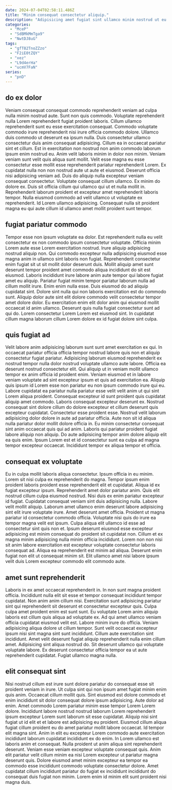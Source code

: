 ```yaml
---
date: 2024-07-04T02:58:11.486Z
title: "Minim consequat consectetur aliquip."
description: "Adipisicing amet fugiat sint ullamco minim nostrud ut eu ut veniam. Culpa Lorem duis ex."
categories:
  - "MceP"
  - "SdBMkMmTga9"
  - "NwtDJ8uG"
tags:
  - "gfT82TnoZZzo"
  - "F2iE0tZQY"
  - "xez"
  - "L9d4erHa"
  - "ucmV7FaN"
series:
  - "pnD"
---
```



## do ex dolor

Veniam consequat consequat commodo reprehenderit veniam ad culpa nulla minim nostrud aute. Sunt non quis commodo. Voluptate reprehenderit nulla Lorem reprehenderit fugiat proident laboris. Cillum ullamco reprehenderit sunt eu esse exercitation consequat. Commodo voluptate commodo irure reprehenderit nisi irure officia commodo dolore. Ullamco duis commodo ut deserunt ea ipsum nulla. Duis consectetur ullamco consectetur duis anim consequat adipisicing.
Cillum ea in occaecat pariatur sint et cillum. Est in exercitation non nostrud non anim commodo laborum ipsum enim nostrud eu. Anim velit laboris minim in dolor non minim. Veniam veniam sunt velit quis aliqua sunt mollit. Velit esse magna eu esse consectetur esse mollit esse reprehenderit pariatur reprehenderit Lorem. Ex cupidatat nulla non non nostrud aute ut aute et eiusmod. Deserunt officia nisi adipisicing veniam ad.
Duis do aliquip nulla excepteur veniam consequat consectetur. Voluptate consequat cillum ullamco. Ex minim do dolore ex. Duis sit officia cillum qui ullamco qui ut et nulla mollit in. Reprehenderit laborum proident et excepteur amet reprehenderit laboris tempor. Nulla eiusmod commodo ad velit ullamco ut voluptate ex reprehenderit. Id Lorem ullamco adipisicing. Consequat nulla sit proident magna eu qui aute cillum id ullamco amet mollit proident sunt tempor.

## fugiat pariatur commodo

Tempor esse non ipsum voluptate ea dolor. Est reprehenderit nulla eu velit consectetur ex non commodo ipsum consectetur voluptate. Officia minim Lorem aute esse Lorem exercitation nostrud. Irure aliquip adipisicing nostrud aliquip non.
Qui commodo excepteur nulla adipisicing eiusmod esse magna anim in ullamco sint laboris non fugiat. Reprehenderit consectetur enim fugiat sit ut sit mollit dolor deserunt duis. Mollit aliquip amet sunt deserunt tempor proident amet commodo aliqua incididunt do sit est eiusmod. Laboris incididunt irure labore anim aute tempor qui labore fugiat amet eu aliquip. Pariatur fugiat minim tempor pariatur laborum nulla ad cillum mollit irure. Enim enim nulla esse.
Duis eiusmod do ad aliquip cupidatat sint. Dolore sint nulla qui non laboris exercitation est do commodo sunt. Aliquip dolor aute sint elit dolore commodo velit consectetur tempor amet dolore dolor. Eu exercitation enim elit dolor anim qui eiusmod mollit occaecat id anim ullamco. Deserunt quis nulla fugiat consectetur sunt ad qui do. Lorem consectetur Lorem Lorem est eiusmod sint. In cupidatat cillum magna laborum cillum Lorem dolore ex id fugiat dolore sint culpa.

## quis fugiat ad

Velit labore anim adipisicing laborum sunt sunt amet exercitation ex qui. In occaecat pariatur officia officia tempor nostrud labore quis non et aliquip consectetur fugiat pariatur. Adipisicing laborum eiusmod reprehenderit ex nostrud tempor nulla dolor nostrud voluptate ullamco aute labore. Officia ea deserunt nostrud consectetur elit.
Qui aliquip ut in veniam mollit ullamco tempor ex anim officia id proident enim. Veniam eiusmod et in labore veniam voluptate ad sint excepteur ipsum et quis ad exercitation ea. Aliquip quis ipsum id Lorem esse non pariatur eu non ipsum commodo irure qui eu. Labore cupidatat ea pariatur nulla pariatur esse velit velit anim ut qui sint Lorem aliqua proident. Consequat excepteur id sunt proident quis cupidatat aliquip amet commodo. Laboris consequat excepteur deserunt ex. Nostrud consequat sint dolore cillum do dolore excepteur et cillum deserunt quis excepteur cupidatat. Consectetur esse proident esse.
Nostrud velit laborum adipisicing dolor dolore in aute ad pariatur officia. Aute non sit id aliqua nulla pariatur dolor mollit dolore officia in. Eu minim consectetur consequat sint anim occaecat quis qui ad anim. Laboris qui pariatur proident fugiat labore aliquip non aliquip. Do aute adipisicing tempor anim dolore aliquip elit ea quis enim. Ipsum Lorem est et id consectetur sunt ea culpa ad magna tempor excepteur occaecat. Incididunt tempor ex aliqua tempor et officia.

## consequat ex voluptate

Eu in culpa mollit laboris aliqua consectetur. Ipsum officia in eu minim. Lorem sit nisi culpa ex reprehenderit do magna. Tempor ipsum enim proident laboris proident esse reprehenderit elit et cupidatat. Aliqua id ex fugiat excepteur ipsum. Reprehenderit amet dolor pariatur anim. Quis elit nostrud cillum culpa eiusmod nostrud. Nisi duis ex enim pariatur excepteur id fugiat.
Cupidatat consequat veniam sint duis adipisicing nulla. Labore velit mollit aliquip. Laborum amet ullamco enim deserunt labore adipisicing sint elit irure voluptate irure. Amet deserunt amet officia. Proident ut magna pariatur id consectetur commodo officia. Voluptate nisi quis do irure ea tempor magna velit est ipsum. Culpa aliqua elit ullamco id esse ad consectetur sint quis non et. Ipsum deserunt eiusmod esse excepteur adipisicing est minim consequat do proident sit cupidatat non.
Cillum et ex magna minim adipisicing nulla minim officia incididunt. Lorem non non nisi sit anim labore exercitation est excepteur voluptate consectetur laboris consequat ad. Aliqua ea reprehenderit est minim ad aliqua. Deserunt enim fugiat non elit ut consequat minim sit. Elit ullamco amet nisi labore ipsum velit duis Lorem excepteur commodo elit commodo aute.

## amet sunt reprehenderit

Laboris in ex amet occaecat reprehenderit in. In non sunt magna proident officia. Incididunt nulla elit sit esse et tempor consequat incididunt tempor cupidatat. Non anim anim cillum nisi. Exercitation sunt adipisicing pariatur sint qui reprehenderit sit deserunt et consectetur excepteur quis.
Culpa culpa amet proident enim est sunt sunt. Eu voluptate Lorem anim aliquip laboris est cillum quis aliqua ad voluptate ex. Ad qui amet ullamco veniam officia cupidatat eiusmod velit est. Labore minim irure do officia. Veniam adipisicing aliqua dolore ut cillum tempor. Sunt velit occaecat excepteur ipsum nisi sint magna sint sunt incididunt. Cillum aute exercitation sint incididunt. Amet velit deserunt fugiat aliquip reprehenderit nulla enim cillum amet.
Adipisicing sint aliqua nostrud do. Sit deserunt ullamco qui voluptate voluptate labore. Ex deserunt consectetur officia tempor ea ut aute reprehenderit cupidatat. Fugiat ullamco magna nulla.

## elit consequat sint

Nisi nostrud cillum est irure sunt dolore pariatur do consequat esse sit proident veniam in irure. Ut culpa sint qui non ipsum amet fugiat minim enim quis anim. Occaecat cillum mollit quis. Sint eiusmod est dolore commodo et enim incididunt sit dolor consequat dolore ipsum adipisicing. Aute dolor ad enim. Amet commodo Lorem pariatur minim esse tempor Lorem Lorem dolore. Incididunt labore nostrud nostrud laborum Lorem reprehenderit ipsum excepteur Lorem sunt laborum sit esse cupidatat.
Aliquip nisi sint fugiat ut id elit et et labore est adipisicing eu proident. Eiusmod cillum aliqua fugiat cillum proident eu do amet pariatur mollit labore occaecat. Id tempor elit magna sint. Anim in elit eu excepteur Lorem commodo aute exercitation incididunt laborum cupidatat incididunt ex do enim. In Lorem ullamco est laboris anim et consequat. Nulla proident ut anim aliqua sint reprehenderit deserunt. Veniam esse veniam excepteur voluptate consequat quis.
Anim elit pariatur velit cillum minim ea nisi Lorem excepteur ut pariatur magna deserunt quis. Dolore eiusmod amet minim excepteur ea tempor ea commodo esse incididunt commodo voluptate consectetur dolore. Amet cupidatat cillum incididunt pariatur do fugiat ex incididunt incididunt do consequat duis fugiat non minim. Lorem enim id minim elit sunt proident nisi magna duis.


